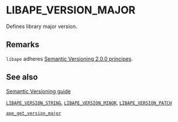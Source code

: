 # LIBAPE_VERSION_MAJOR

Defines library major version.

## Remarks

`libape` adheres [Semantic Versioning 2.0.0 principes](http://semver.org/).

## See also

[Semantic Versioning guide](http://semver.org/)

[`LIBAPE_VERSION_STRING`](libape_version_string.md), [`LIBAPE_VERSION_MINOR`](libape_version_minor.md), [`LIBAPE_VERSION_PATCH`](libape_version_patch.md)

[`ape_get_version_major`](ape_get_version_major.md)


